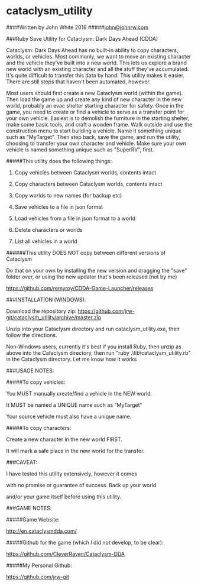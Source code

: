 # cataclysm_utility

####Written by John White 2016 
#####john@johnrw.com

###Ruby Save Utility for Cataclysm: Dark Days Ahead (CDDA)

Cataclysm: Dark Days Ahead has no built-in ability to copy characters, worlds, or vehicles. 
Most commonly, we want to move an existing character and the vehicle they've built into a new world.
This lets us explore a brand new world with an existing character and all the stuff they've accumulated.
It's quite difficult to transfer this data by hand. This utility makes it easier. There are still steps
that haven't been automated, however.

Most users should first create a new Cataclysm world (within the game). Then load the game up and create
any kind of new character in the new world, probably an evac shelter starting character for safety.
Once in the game, you need to create or find a vehicle to serve as a transfer point for your own vehicle.
Easiest is to demolish the furniture in the starting shelter, make some basic tools, and craft a wooden frame.
Walk outside and use the construction menu to start building a vehicle. Name it something unique
such as "MyTarget". Then step back, save the game, and run the utility, choosing to transfer your own
character and vehicle. Make sure your own vehicle is named something unique such as "SuperRV", first.

#####This utility does the following things:

1) Copy vehicles between Cataclysm worlds, contents intact

2) Copy characters between Cataclysm worlds, contents intact

3) Copy worlds to new names (for backup etc)

4) Save vehicles to a file in json format

5) Load vehicles from a file in json format to a world

6) Delete characters or worlds

7) List all vehicles in a world

######This utility DOES NOT copy between different versions of Cataclysm

Do that on your own by installing the new version and dragging the "save" folder over,
or using the new updater that's been released (not by me)

https://github.com/remyroy/CDDA-Game-Launcher/releases


###INSTALLATION (WINDOWS):

Download the repository zip:
https://github.com/jrw-git/cataclysm_utility/archive/master.zip

Unzip into your Cataclysm directory and run cataclysm_utility.exe, then follow the directions.

Non-Windows users, currently it's best if you install Ruby, then
unzip as above into the Cataclysm directory, then run 
"ruby .\lib\cataclysm_utility.rb" in the Cataclysm directory.
Let me know how it works

###USAGE NOTES:

#####To copy vehicles: 

You MUST manually create/find a vehicle in the NEW world.

It MUST be named a UNIQUE name such as "MyTarget"

Your source vehicle must also have a unique name.


#####To copy characters:

Create a new character in the new world FIRST.

It will mark a safe place in the new world for the transfer.


###CAVEAT:

I have tested this utility extensively, however it comes

with no promise or guarantee of success. Back up your world 

and/or your game itself before using this utility.


###GAME NOTES:

#####Game Website:

http://en.cataclysmdda.com/


#####Github for the game (which I did not develop, to be clear):

https://github.com/CleverRaven/Cataclysm-DDA


#####My Personal Github:

https://github.com/jrw-git

